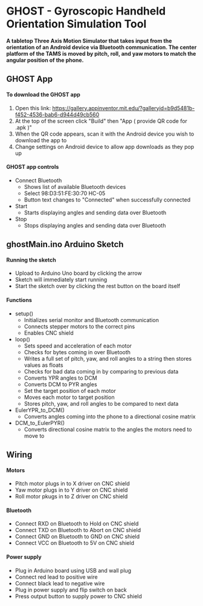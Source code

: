 # GHOST - Gyroscopic Handheld Orientation Simulation Tool
**A tabletop Three Axis Motion Simulator that takes input from the orientation of an Android device via Bluetooth communication. The center platform of the TAMS is moved by pitch, roll, and yaw motors to match the angular position of the phone.**
## GHOST App
#### To download the GHOST app
1. Open this link: https://gallery.appinventor.mit.edu/?galleryid=b9d5481b-f452-4536-bab6-d944d49cb560
2. At the top of the screen click "Build" then "App ( provide QR code for .apk )"
3. When the QR code appears, scan it with the Android device you wish to download the app to
4. Change settings on Android device to allow app downloads as they pop up
#### GHOST app controls
- Connect Bluetooth
  - Shows list of available Bluetooth devices
  - Select 98:D3:51:FE:30:70 HC-05
  - Button text changes to "Connected" when successfully connected
- Start
  - Starts displaying angles and sending data over Bluetooth
- Stop
  - Stops displaying angles and sending data over Bluetooth

## ghostMain.ino Arduino Sketch
#### Running the sketch
- Upload to Arduino Uno board by clicking the arrow
- Sketch will immediately start running
- Start the sketch over by clicking the rest button on the board itself
#### Functions
- setup()
  - Initializes serial monitor and Bluetooth communication
  - Connects stepper motors to the correct pins
  - Enables CNC shield
- loop()
  - Sets speed and acceleration of each motor
  - Checks for bytes coming in over Bluetooth
  - Writes a full set of pitch, yaw, and roll angles to a string then stores values as floats
  - Checks for bad data coming in by comparing to previous data
  - Converts YPR angles to DCM
  - Converts DCM to PYR angles
  - Set the target position of each motor
  - Moves each motor to target position
  - Stores pitch, yaw, and roll angles to be compared to next data
- EulerYPR_to_DCM()
  - Converts angles coming into the phone to a directional cosine matrix
- DCM_to_EulerPYR()
  - Converts directional cosine matrix to the angles the motors need to move to

## Wiring
#### Motors
- Pitch motor plugs in to X driver on CNC shield
- Yaw motor plugs in to Y driver on CNC shield
- Roll motor pkugs in to Z driver on CNC shield
#### Bluetooth
- Connect RXD on Bluetooth to Hold on CNC shield
- Connect TXD on Bluetooth to Abort on CNC shield
- Connect GND on Bluetooth to GND on CNC shield
- Connect VCC on Bluetooth to 5V on CNC shield
#### Power supply 
- Plug in Arduino board using USB and wall plug
- Connect red lead to positive wire
- Connect black lead to negative wire
- Plug in power supply and flip switch on back
- Press output button to supply power to CNC shield
